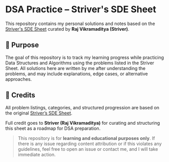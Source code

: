 # DSA Practice – Striver's SDE Sheet

This repository contains my personal solutions and notes based on the [Striver's SDE Sheet](https://takeuforward.org/interviews/strivers-sde-sheet-top-coding-interview-problems/) curated by **Raj Vikramaditya (Striver)**.

## 📌 Purpose

The goal of this repository is to track my learning progress while practicing Data Structures and Algorithms using the problems listed in the Striver Sheet. All solutions here are written by me after understanding the problems, and may include explanations, edge cases, or alternative approaches.

## 🙏 Credits

All problem listings, categories, and structured progression are based on the original [Striver’s SDE Sheet](https://takeuforward.org/interviews/strivers-sde-sheet-top-coding-interview-problems/).

Full credit goes to **Striver (Raj Vikramaditya)** for curating and structuring this sheet as a roadmap for DSA preparation.

> This repository is for **learning and educational purposes only**. If there is any issue regarding content attribution or if this violates any guidelines, feel free to open an issue or contact me, and I will take immediate action.

